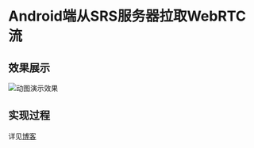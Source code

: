 # Android端从SRS服务器拉取WebRTC流
## 效果展示
<img src="https://github.com/shenbengit/WebRTC-SRS/blob/master/pull/screenshots/play.gif" alt="动图演示效果">

## 实现过程    

详见[博客](https://blog.csdn.net/csdn_shen0221/article/details/120269707)
